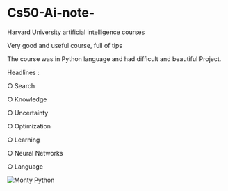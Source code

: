 # Cs50-Ai-note-

Harvard University artificial intelligence courses

Very good and useful course, full of tips

The course was in Python language and had difficult and beautiful Project.

Headlines :

○ Search

○ Knowledge

○ Uncertainty

○ Optimization

○ Learning

○ Neural Networks

○ Language

![Monty Python](https://pll.harvard.edu/sites/default/files/styles/16_9_medium/public/course/CS50AI_pll.png?itok=xPwrFW6A)
